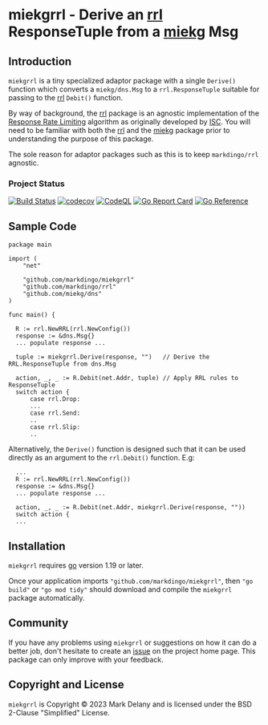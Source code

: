 # miekgrrl - Derive an [rrl](https://github.com/markdingo/rrl) ResponseTuple from a [miekg](https://github.com/miekg/dns) Msg

## Introduction

`miekgrrl` is a tiny specialized adaptor package with a single `Derive()` function which
converts a `miekg/dns.Msg` to a `rrl.ResponseTuple` suitable for passing to
the [rrl](https://github.com/markdingo/rrl) `Debit()` function.

By way of background, the [rrl](https://github.com/markdingo/rrl) package is an agnostic
implementation of the [Response Rate Limiting](https://kb.isc.org/docs/aa-01148) algorithm
as originally developed by [ISC](https://www.isc.org). You will need to be familiar with
both the [rrl](https://github.com/markdingo/rrl) and the
[miekg](https://github.com/miekg/dns) package prior to understanding the purpose of this
package.

The sole reason for adaptor packages such as this is to keep `markdingo/rrl` agnostic.

### Project Status

[![Build Status](https://github.com/markdingo/miekgrrl/actions/workflows/go.yml/badge.svg)](https://github.com/markdingo/miekgrrl/actions/workflows/go.yml)
[![codecov](https://codecov.io/gh/markdingo/miekgrrl/branch/main/graph/badge.svg?token=211OVOI2AV)](https://codecov.io/gh/markdingo/rrl)
[![CodeQL](https://github.com/markdingo/miekgrrl/actions/workflows/codeql-analysis.yml/badge.svg)](https://github.com/markdingo/miekgrrl/actions/workflows/codeql-analysis.yml)
[![Go Report Card](https://goreportcard.com/badge/github.com/markdingo/miekgrrl)](https://goreportcard.com/report/github.com/markdingo/miekgrrl)
[![Go Reference](https://pkg.go.dev/badge/github.com/markdingo/miekgrrl.svg)](https://pkg.go.dev/github.com/markdingo/miekgrrl)

## Sample Code

    package main

    import (
        "net"

        "github.com/markdingo/miekgrrl"
        "github.com/markdingo/rrl"
        "github.com/miekg/dns"
    )

    func main() {

      R := rrl.NewRRL(rrl.NewConfig())
      response := &dns.Msg{}
      ... populate response ...

      tuple := miekgrrl.Derive(response, "")   // Derive the RRL.ResponseTuple from dns.Msg

      action, _, _ := R.Debit(net.Addr, tuple) // Apply RRL rules to ResponseTuple
      switch action {
          case rrl.Drop:
          ...
          case rrl.Send:
          ..
          case rrl.Slip:
          ..


Alternatively, the `Derive()` function is designed such that it can be used directly as an
argument to the `rrl.Debit()` function. E.g:

      ...
      R := rrl.NewRRL(rrl.NewConfig())
      response := &dns.Msg{}
      ... populate response ...

      action, _, _ := R.Debit(net.Addr, miekgrrl.Derive(response, ""))
      switch action {
      ...

## Installation

`miekgrrl` requires [go](https://golang.org) version 1.19 or later.

Once your application imports `"github.com/markdingo/miekgrrl"`, then `"go build"` or `"go
mod tidy"` should download and compile the `miekgrrl` package automatically.

## Community

If you have any problems using `miekgrrl` or suggestions on how it can do a better job,
don't hesitate to create an [issue](https://github.com/markdingo/miekgrrl/issues) on the
project home page.
This package can only improve with your feedback.

## Copyright and License

`miekgrrl` is Copyright :copyright: 2023 Mark Delany and is licensed under the BSD
2-Clause "Simplified" License.
